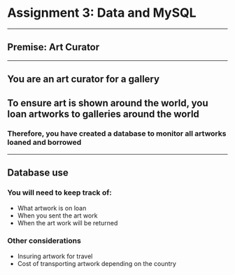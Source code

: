 # Assignment 3: Data and MySQL
***
## Premise: Art Curator
***

## You are an art curator for a gallery

## To ensure art is shown around the world, you loan artworks to galleries around the world

### Therefore, you have created a database to monitor all artworks loaned and borrowed

***

## Database use
### You will need to keep track of:
- What artwork is on loan
- When you sent the art work
- When the art work will be returned

### Other considerations
- Insuring artwork for travel
- Cost of transporting artwork depending on the country